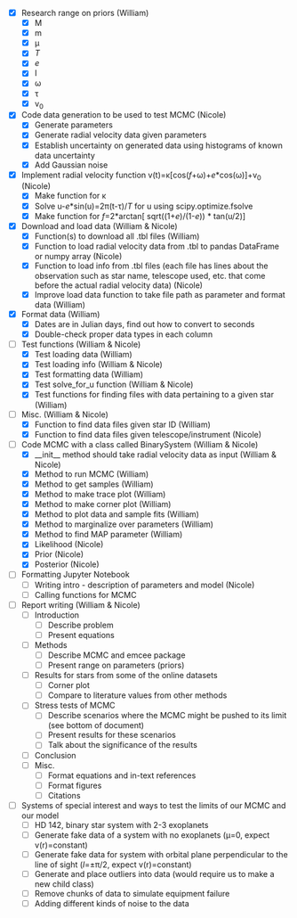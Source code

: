 - [X] Research range on priors (William)
  - [X] M
  - [X] m
  - [X] &mu;
  - [X] _T_
  - [X] _e_
  - [X] I
  - [X] &omega;
  - [X] &tau;
  - [X] v<sub>0</sub> 
- [X] Code data generation to be used to test MCMC (Nicole)
  - [X] Generate parameters
  - [X] Generate radial velocity data given parameters
  - [X] Establish uncertainty on generated data using histograms of known data uncertainty
  - [X] Add Gaussian noise
- [X] Implement radial velocity function v(t)=&kappa;[cos(_f_+&omega;)+_e_*cos(&omega;)]+v<sub>0</sub> (Nicole)
  - [X] Make function for &kappa;
  - [X] Solve u-_e_*sin(u)=2&pi;(t-&tau;)/_T_ for u using scipy.optimize.fsolve
  - [X] Make function for _f_=2*arctan[ sqrt((1+_e_)/(1-_e_)) * tan(u/2)]
- [X] Download and load data (William & Nicole)
  - [X] Function(s) to download all .tbl files (William)
  - [X] Function to load radial velocity data from .tbl to pandas DataFrame or numpy array (Nicole)
  - [X] Function to load info from .tbl files (each file has lines about the observation such as star name, telescope used, etc. that come before the actual radial velocity data) (Nicole)
  - [X] Improve load data function to take file path as parameter and format data (William)
- [X] Format data (William)
  - [X] Dates are in Julian days, find out how to convert to seconds
  - [X] Double-check proper data types in each column  
- [ ] Test functions (William & Nicole)
  - [X] Test loading data (William)
  - [X] Test loading info (William & Nicole)
  - [X] Test formatting data (William)
  - [X] Test solve_for_u function (William & Nicole)
  - [X] Test functions for finding files with data pertaining to a given star (William)
- [ ] Misc. (William & Nicole)
  - [X] Function to find data files given star ID (William)
  - [X] Function to find data files given telescope/instrument (Nicole)
- [ ] Code MCMC with a class called BinarySystem (William & Nicole) 
  - [X] \_\_init\_\_ method should take radial velocity data as input (William & Nicole)
  - [X] Method to run MCMC (William)
  - [X] Method to get samples (William)
  - [X] Method to make trace plot (William)
  - [X] Method to make corner plot (William)
  - [X] Method to plot data and sample fits (William)
  - [X] Method to marginalize over parameters (William)
  - [X] Method to find MAP parameter (William)
  - [X] Likelihood (Nicole)
  - [X] Prior (Nicole)
  - [X] Posterior (Nicole)
- [ ] Formatting Jupyter Notebook
  - [ ] Writing intro - description of parameters and model (Nicole) 
  - [ ] Calling functions for MCMC
- [ ] Report writing (William & Nicole)
  - [ ] Introduction
    - [ ] Describe problem
    - [ ] Present equations
  - [ ] Methods
    - [ ] Describe MCMC and emcee package
    - [ ] Present range on parameters (priors)
  - [ ] Results for stars from some of the online datasets
    - [ ] Corner plot
    - [ ] Compare to literature values from other methods
  - [ ] Stress tests of MCMC
    - [ ] Describe scenarios where the MCMC might be pushed to its limit (see bottom of document)
    - [ ] Present results for these scenarios
    - [ ] Talk about the significance of the results
  - [ ] Conclusion
  - [ ] Misc. 
    - [ ] Format equations and in-text references 
    - [ ] Format figures
    - [ ] Citations
- [ ] Systems of special interest and ways to test the limits of our MCMC and our model
  - [ ] HD 142, binary star system with 2-3 exoplanets
  - [ ] Generate fake data of a system with no exoplanets (&mu;=0, expect v(r)=constant)
  - [ ] Generate fake data for system with orbital plane perpendicular to the line of sight (_I_=&pm;&pi;/2, expect v(r)=constant)
  - [ ] Generate and place outliers into data (would require us to make a new child class)
  - [ ] Remove chunks of data to simulate equipment failure
  - [ ] Adding different kinds of noise to the data     
